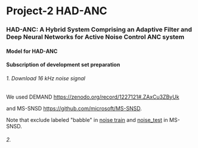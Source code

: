 # Project-2 HAD-ANC
  
### HAD-ANC: A Hybrid System Comprising an Adaptive Filter and Deep Neural Networks for Active Noise Control ANC system  
  
#### Model for HAD-ANC
  
#### Subscription of development set preparation  
###### 1. Download 16 kHz noise signal
We used DEMAND https://zenodo.org/record/1227121#.ZAxCu3ZByUk
  
and MS-SNSD https://github.com/microsoft/MS-SNSD.
  
Note that exclude labeled "babble" in [noise train](https://github.com/microsoft/MS-SNSD/tree/master/noise_train) and [noise_test](https://github.com/microsoft/MS-SNSD/tree/master/noise_test) in MS-SNSD.
###### 2. 
